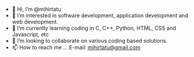 - 👋 Hi, I’m @mihirtatu
- 👀 I’m interested in software development, application development and web development.
- 🌱 I’m currently learning coding in C, C++, Python, HTML, CSS and Javascript, etc
- 💞️ I’m looking to collaborate on various coding based solutions.
- 📫 How to reach me ... E-mail: mihirtatu@gmail.com

<!---
mihirtatu/mihirtatu is a ✨ special ✨ repository because its `README.md` (this file) appears on your GitHub profile.
You can click the Preview link to take a look at your changes.
--->
